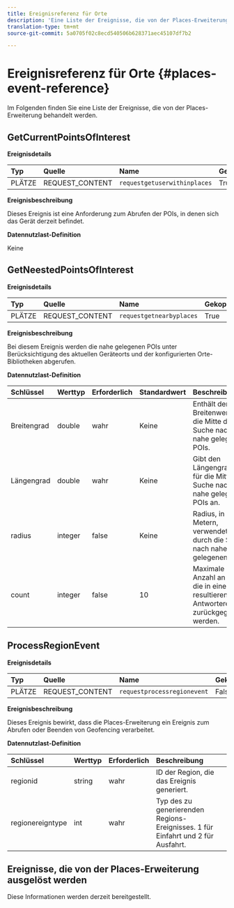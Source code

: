 ```yaml
---
title: Ereignisreferenz für Orte
description: 'Eine Liste der Ereignisse, die von der Places-Erweiterung verarbeitet werden. '
translation-type: tm+mt
source-git-commit: 5a0705f02c8ecd540506b628371aec45107df7b2

---
```



# Ereignisreferenz für Orte {#places-event-reference}

Im Folgenden finden Sie eine Liste der Ereignisse, die von der Places-Erweiterung behandelt werden.

## GetCurrentPointsOfInterest

**Ereignisdetails**

| Typ | Quelle | Name | Gekoppelt |
| :--- | :--- | :--- | :--- |
| PLÄTZE | REQUEST_CONTENT | `requestgetuserwithinplaces` | True |

**Ereignisbeschreibung**

Dieses Ereignis ist eine Anforderung zum Abrufen der POIs, in denen sich das Gerät derzeit befindet.

**Datennutzlast-Definition**

Keine

## GetNeestedPointsOfInterest

**Ereignisdetails**

| Typ | Quelle | Name | Gekoppelt |
| :--- | :--- | :--- | :--- |
| PLÄTZE | REQUEST_CONTENT | `requestgetnearbyplaces` | True |

**Ereignisbeschreibung**

Bei diesem Ereignis werden die nahe gelegenen POIs unter Berücksichtigung des aktuellen Geräteorts und der konfigurierten Orte-Bibliotheken abgerufen.

**Datennutzlast-Definition**

| Schlüssel | Werttyp | Erforderlich | Standardwert | Beschreibung |
| :--- | :--- | :--- | :--- | :--- |
| Breitengrad | double | wahr | Keine | Enthält den Breitenwert für die Mitte der Suche nach nahe gelegenen POIs. |
| Längengrad | double | wahr | Keine | Gibt den Längengradwert für die Mitte der Suche nach nahe gelegenen POIs an. |
| radius | integer | false | Keine | Radius, in Metern, verwendet durch die Suche nach nahe gelegenen POIs. |
| count | integer | false | 10 | Maximale Anzahl an POIs, die in einem resultierenden Antwortereignis zurückgegeben werden. |

## ProcessRegionEvent

**Ereignisdetails**

| Typ | Quelle | Name | Gekoppelt |
| :--- | :--- | :--- | :--- |
| PLÄTZE | REQUEST_CONTENT | `requestprocessregionevent` | False |

**Ereignisbeschreibung**

Dieses Ereignis bewirkt, dass die Places-Erweiterung ein Ereignis zum Abrufen oder Beenden von Geofencing verarbeitet.

**Datennutzlast-Definition**

| Schlüssel | Werttyp | Erforderlich | Beschreibung |
| :--- | :--- | :--- | :--- |
| regionid | string | wahr | ID der Region, die das Ereignis generiert. |
| regionereigntype | int | wahr | Typ des zu generierenden Regions-Ereignisses. 1 für Einfahrt und 2 für Ausfahrt. |

## Ereignisse, die von der Places-Erweiterung ausgelöst werden

Diese Informationen werden derzeit bereitgestellt.

